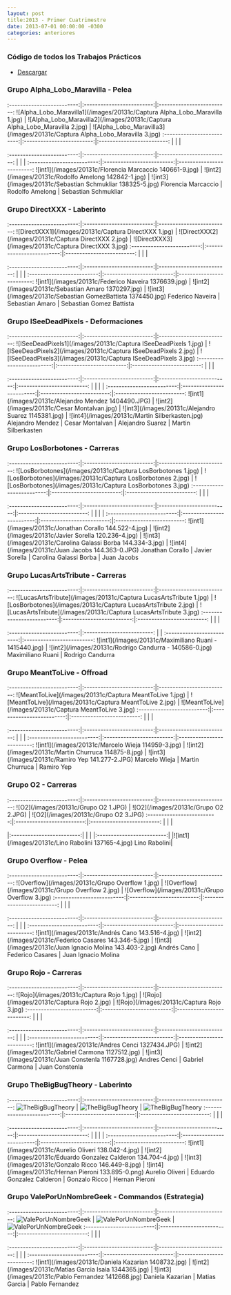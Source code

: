 ```yaml
---
layout: post
title:2013 - Primer Cuatrimestre
date: 2013-07-01 00:00:00 -0300
categories: anteriores
---
```

<style>
th{
    max-width: 300px;
}
td{
    max-width: 150px;
}
</style>

### Código de todos los Trabajos Prácticos

* [Descargar](https://docs.google.com/file/d/0B8iAMXTVXrJeNllHS2ZvVW82Y2c/edit?usp=sharing)


### Grupo Alpha_Lobo_Maravilla - Pelea

:-------------------------:|:-------------------------:|:-------------------------:
![Alpha_Lobo_Maravilla1](/images/20131c/Captura Alpha_Lobo_Maravilla 1.jpg) | ![Alpha_Lobo_Maravilla2](/images/20131c/Captura Alpha_Lobo_Maravilla 2.jpg) | ![Alpha_Lobo_Maravilla3](/images/20131c/Captura Alpha_Lobo_Maravilla 3.jpg)
:-------------------------:|:-------------------------:|:-------------------------:
 | | |

:-------------------------:|:-------------------------:|:-------------------------:
 | | |
:-------------------------:|:-------------------------:|:-------------------------:
![int1](/images/20131c/Florencia Marcaccio 140661-9.jpg) | ![int2](/images/20131c/Rodolfo Amelong 142842-1.jpg) | ![int3](/images/20131c/Sebastian Schmukliar 138325-5.jpg)
Florencia Marcaccio | Rodolfo Amelong | Sebastian Schmukliar


### Grupo DirectXXX - Laberinto

:-------------------------:|:-------------------------:|:-------------------------:
![DirectXXX1](/images/20131c/Captura DirectXXX 1.jpg) | ![DirectXXX2](/images/20131c/Captura DirectXXX 2.jpg) | ![DirectXXX3](/images/20131c/Captura DirectXXX 3.jpg)
:-------------------------:|:-------------------------:|:-------------------------:
| | |

:-------------------------:|:-------------------------:|:-------------------------:
| | |
:-------------------------:|:-------------------------:|:-------------------------:
![int1](/images/20131c/Federico Naveira 1376639.jpg) | ![int2](/images/20131c/Sebastian Amaro 1370297.jpg) | ![int3](/images/20131c/Sebastian GomezBattista 1374450.jpg)
Federico Naveira | Sebastian Amaro | Sebastian Gomez Battista


### Grupo ISeeDeadPixels - Deformaciones

:-------------------------:|:-------------------------:|:-------------------------:
![ISeeDeadPixels1](/images/20131c/Captura ISeeDeadPixels 1.jpg) | ![ISeeDeadPixels2](/images/20131c/Captura ISeeDeadPixels 2.jpg) | ![ISeeDeadPixels3](/images/20131c/Captura ISeeDeadPixels 3.jpg)
:-------------------------:|:-------------------------:|:-------------------------:
| | |

:-------------------------:|:-------------------------:|:-------------------------:|:-------------------------:
| | | |
:-------------------------:|:-------------------------:|:-------------------------:|:-------------------------:
![int1](/images/20131c/Alejandro Mendez 1404490.JPG) | ![int2](/images/20131c/Cesar Montalvan.jpg) | ![int3](/images/20131c/Alejandro Suarez 1145381.jpg) | ![int4](/images/20131c/Martin Silberkasten.jpg)
Alejandro Mendez | Cesar Montalvan | Alejandro Suarez | Martin Silberkasten


### Grupo LosBorbotones - Carreras

:-------------------------:|:-------------------------:|:-------------------------:
![LosBorbotones](/images/20131c/Captura LosBorbotones 1.jpg) | ![LosBorbotones](/images/20131c/Captura LosBorbotones 2.jpg) | ![LosBorbotones](/images/20131c/Captura LosBorbotones 3.jpg)
:-------------------------:|:-------------------------:|:-------------------------:
| | |

:-------------------------:|:-------------------------:|:-------------------------:|:-------------------------:
| | | |
:-------------------------:|:-------------------------:|:-------------------------:|:-------------------------:
![int1](/images/20131c/Jonathan Corallo 144.522-4.jpg) | ![int2](/images/20131c/Javier Sorella 120.236-4.jpg) | ![int3](/images/20131c/Carolina Galassi Borba 144.334-3.jpg) | ![int4](/images/20131c/Juan Jacobs 144.363-0.JPG)
Jonathan Corallo | Javier Sorella | Carolina Galassi Borba | Juan Jacobs


### Grupo LucasArtsTribute - Carreras

:-------------------------:|:-------------------------:|:-------------------------:
![LucasArtsTribute](/images/20131c/Captura LucasArtsTribute 1.jpg) | ![LosBorbotones](/images/20131c/Captura LucasArtsTribute 2.jpg) | ![LucasArtsTribute](/images/20131c/Captura LucasArtsTribute 3.jpg)
:-------------------------:|:-------------------------:|:-------------------------:
| | |

:-------------------------:|:-------------------------:
| |
:-------------------------:|:-------------------------:
![int1](/images/20131c/Maximiliano Ruani - 1415440.jpg) | ![int2](/images/20131c/Rodrigo Candurra - 140586-0.jpg)
Maximiliano Ruani | Rodrigo Candurra


### Grupo MeantToLive - Offroad

:-------------------------:|:-------------------------:|:-------------------------:
![MeantToLive](/images/20131c/Captura MeantToLive 1.jpg) | ![MeantToLive](/images/20131c/Captura MeantToLive 2.jpg) | ![MeantToLive](/images/20131c/Captura MeantToLive 3.jpg)
:-------------------------:|:-------------------------:|:-------------------------:
| | |

:-------------------------:|:-------------------------:|:-------------------------:
| | |
:-------------------------:|:-------------------------:|:-------------------------:
![int1](/images/20131c/Marcelo Wieja 114959-3.jpg) | ![int2](/images/20131c/Martin Churruca 114875-8.jpg) | ![int3](/images/20131c/Ramiro Yep 141.277-2.JPG)
Marcelo Wieja | Martin Churruca | Ramiro Yep


### Grupo O2 - Carreras

:-------------------------:|:-------------------------:|:-------------------------:
![O2](/images/20131c/Grupo O2 1.JPG) | ![O2](/images/20131c/Grupo O2 2.JPG) | ![O2](/images/20131c/Grupo O2 3.JPG)
:-------------------------:|:-------------------------:|:-------------------------:
| | |

|:-------------------------:|
| |
|:-------------------------:|
|![int1](/images/20131c/Lino Rabolini 137165-4.jpg)
Lino Rabolini|


### Grupo Overflow - Pelea

:-------------------------:|:-------------------------:|:-------------------------:
![Overflow](/images/20131c/Grupo Overflow 1.jpg) | ![Overflow](/images/20131c/Grupo Overflow 2.jpg) | ![Overflow](/images/20131c/Grupo Overflow 3.jpg)
:-------------------------:|:-------------------------:|:-------------------------:
| | |

:-------------------------:|:-------------------------:|:-------------------------:
| | |
:-------------------------:|:-------------------------:|:-------------------------:
![int1](/images/20131c/Andrés Cano 143.516-4.jpg) | ![int2](/images/20131c/Federico Casares 143.346-5.jpg) | ![int3](/images/20131c/Juan Ignacio Molina 143.403-2.jpg)
Andrés Cano | Federico Casares | Juan Ignacio Molina


### Grupo Rojo - Carreras

:-------------------------:|:-------------------------:|:-------------------------:
![Rojo](/images/20131c/Captura Rojo 1.jpg) | ![Rojo](/images/20131c/Captura Rojo 2.jpg) | ![Rojo](/images/20131c/Captura Rojo 3.jpg)
:-------------------------:|:-------------------------:|:-------------------------:
| | |

:-------------------------:|:-------------------------:|:-------------------------:
| | |
:-------------------------:|:-------------------------:|:-------------------------:
![int1](/images/20131c/Andres Cenci 1327434.JPG) | ![int2](/images/20131c/Gabriel Carmona 1127512.jpg) | ![int3](/images/20131c/Juan Constenla 1167728.jpg)
Andres Cenci | Gabriel Carmona | Juan Constenla


### Grupo TheBigBugTheory - Laberinto

:-------------------------:|:-------------------------:|:-------------------------:
![TheBigBugTheory](/images/20131c/TheBigBugTheory1.jpg) | ![TheBigBugTheory](/images/20131c/TheBigBugTheory2.jpg) | ![TheBigBugTheory](/images/20131c/TheBigBugTheory3.jpg)
:-------------------------:|:-------------------------:|:-------------------------:
| | |

:-------------------------:|:-------------------------:|:-------------------------:|:-------------------------:
| | | |
:-------------------------:|:-------------------------:|:-------------------------:|:-------------------------:
![int1](/images/20131c/Aurelio Oliveri 138.042-4.jpg) | ![int2](/images/20131c/Eduardo Gonzalez Calderon 134.704-4.jpg) | ![int3](/images/20131c/Gonzalo Ricco 146.449-8.jpg) | ![int4](/images/20131c/Hernan Pieroni 133.895-0.png)
Aurelio Oliveri | Eduardo Gonzalez Calderon | Gonzalo Ricco | Hernan Pieroni


### Grupo ValePorUnNombreGeek - Commandos (Estrategia)

:-------------------------:|:-------------------------:|:-------------------------:
![ValePorUnNombreGeek](/images/20131c/ValePorUnNombreGeek1.jpg) | ![ValePorUnNombreGeek](/images/20131c/ValePorUnNombreGeek2.jpg) | ![ValePorUnNombreGeek](/images/20131c/ValePorUnNombreGeek3.jpg)
:-------------------------:|:-------------------------:|:-------------------------:
| | |

:-------------------------:|:-------------------------:|:-------------------------:
| | |
:-------------------------:|:-------------------------:|:-------------------------:
![int1](/images/20131c/Daniela Kazarian 1408732.jpg) | ![int2](/images/20131c/Matias Garcia Isaia 1344365.jpg) | ![int3](/images/20131c/Pablo Fernandez 1412668.jpg)
Daniela Kazarian | Matias Garcia | Pablo Fernandez
